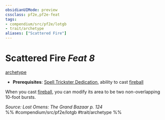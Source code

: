 ```yaml
---
obsidianUIMode: preview
cssclass: pf2e,pf2e-feat
tags:
- compendium/src/pf2e/lotgb
- trait/archetype
aliases: ["Scattered Fire"]
---
```

# Scattered Fire  *Feat 8*  
[archetype](archetype.md "Archetype Feat Trait")  

- **Prerequisites**: [Spell Trickster Dedication](spell-trickster-dedication-lotgb.md), ability to cast [fireball](fireball.md)

When you cast [fireball](fireball.md), you can modify its area to be two non-overlapping 10-foot bursts.

*Source: Lost Omens: The Grand Bazaar p. 124*  
%% #compendium/src/pf2e/lotgb #trait/archetype %%